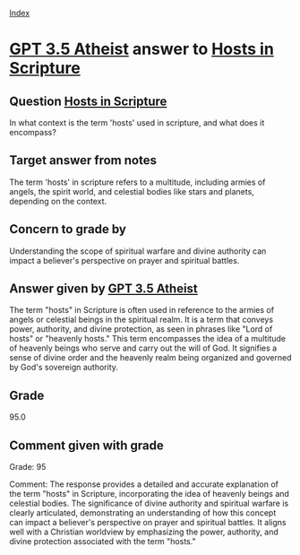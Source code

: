 
[Index](../../index.md)
# [GPT 3.5 Atheist](../../answering_models/GPT_3.5_Atheist.md) answer to [Hosts in Scripture](../../questions/Hosts_in_Scripture.md)

## Question [Hosts in Scripture](../../questions/Hosts_in_Scripture.md)
In what context is the term 'hosts' used in scripture, and what does it encompass?

## Target answer from notes
The term 'hosts' in scripture refers to a multitude, including armies of angels, the spirit world, and celestial bodies like stars and planets, depending on the context.

## Concern to grade by
Understanding the scope of spiritual warfare and divine authority can impact a believer's perspective on prayer and spiritual battles.

## Answer given by [GPT 3.5 Atheist](../../answering_models/GPT_3.5_Atheist.md)
The term "hosts" in Scripture is often used in reference to the armies of angels or celestial beings in the spiritual realm. It is a term that conveys power, authority, and divine protection, as seen in phrases like "Lord of hosts" or "heavenly hosts." This term encompasses the idea of a multitude of heavenly beings who serve and carry out the will of God. It signifies a sense of divine order and the heavenly realm being organized and governed by God's sovereign authority.

## Grade
95.0

## Comment given with grade
Grade: 95

Comment: The response provides a detailed and accurate explanation of the term "hosts" in Scripture, incorporating the idea of heavenly beings and celestial bodies. The significance of divine authority and spiritual warfare is clearly articulated, demonstrating an understanding of how this concept can impact a believer's perspective on prayer and spiritual battles. It aligns well with a Christian worldview by emphasizing the power, authority, and divine protection associated with the term "hosts."
